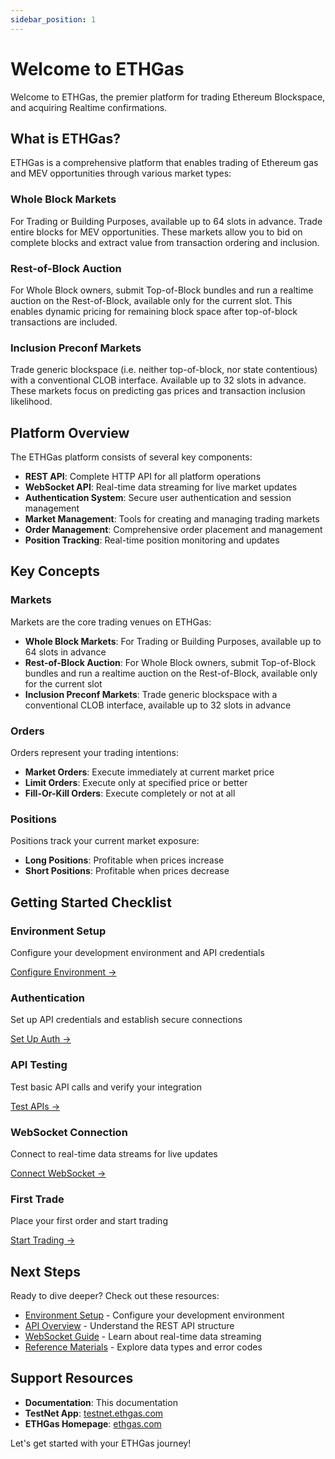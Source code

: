 ```yaml
---
sidebar_position: 1
---
```


# Welcome to ETHGas

Welcome to ETHGas, the premier platform for trading Ethereum Blockspace, and acquiring Realtime confirmations.

## What is ETHGas?

ETHGas is a comprehensive platform that enables trading of Ethereum gas and MEV opportunities through various market types:

### Whole Block Markets
For Trading or Building Purposes, available up to 64 slots in advance. Trade entire blocks for MEV opportunities. These markets allow you to bid on complete blocks and extract value from transaction ordering and inclusion.

### Rest-of-Block Auction
For Whole Block owners, submit Top-of-Block bundles and run a realtime auction on the Rest-of-Block, available only for the current slot. This enables dynamic pricing for remaining block space after top-of-block transactions are included.

### Inclusion Preconf Markets
Trade generic blockspace (i.e. neither top-of-block, nor state contentious) with a conventional CLOB interface. Available up to 32 slots in advance. These markets focus on predicting gas prices and transaction inclusion likelihood.

## Platform Overview

The ETHGas platform consists of several key components:

- **REST API**: Complete HTTP API for all platform operations
- **WebSocket API**: Real-time data streaming for live market updates
- **Authentication System**: Secure user authentication and session management
- **Market Management**: Tools for creating and managing trading markets
- **Order Management**: Comprehensive order placement and management
- **Position Tracking**: Real-time position monitoring and updates

## Key Concepts

### Markets
Markets are the core trading venues on ETHGas:
- **Whole Block Markets**: For Trading or Building Purposes, available up to 64 slots in advance
- **Rest-of-Block Auction**: For Whole Block owners, submit Top-of-Block bundles and run a realtime auction on the Rest-of-Block, available only for the current slot
- **Inclusion Preconf Markets**: Trade generic blockspace with a conventional CLOB interface, available up to 32 slots in advance

### Orders
Orders represent your trading intentions:
- **Market Orders**: Execute immediately at current market price
- **Limit Orders**: Execute only at specified price or better
- **Fill-Or-Kill Orders**: Execute completely or not at all

### Positions
Positions track your current market exposure:
- **Long Positions**: Profitable when prices increase
- **Short Positions**: Profitable when prices decrease

## Getting Started Checklist

<div className="row">
  <div className="col col--4">
    <div className="feature-card text--center">
      <h3>Environment Setup</h3>
      <p>Configure your development environment and API credentials</p>
      <a href="/docs/getting-started/environments" className="button button--outline button--sm">
        Configure Environment →
      </a>
    </div>
  </div>
  <div className="col col--4">
    <div className="feature-card text--center">
      <h3>Authentication</h3>
      <p>Set up API credentials and establish secure connections</p>
      <a href="/docs/getting-started/connecting" className="button button--outline button--sm">
        Set Up Auth →
      </a>
    </div>
  </div>
  <div className="col col--4">
    <div className="feature-card text--center">
      <h3>API Testing</h3>
      <p>Test basic API calls and verify your integration</p>
      <a href="/docs/api/overview" className="button button--outline button--sm">
        Test APIs →
      </a>
    </div>
  </div>
</div>

<div className="row">
  <div className="col col--4">
    <div className="feature-card text--center">
      <h3>WebSocket Connection</h3>
      <p>Connect to real-time data streams for live updates</p>
      <a href="/docs/websocket/overview" className="button button--outline button--sm">
        Connect WebSocket →
      </a>
    </div>
  </div>
  <div className="col col--4">
    <div className="feature-card text--center">
      <h3>First Trade</h3>
      <p>Place your first order and start trading</p>
      <a href="/docs/api/trading/whole-block" className="button button--outline button--sm">
        Start Trading →
      </a>
    </div>
  </div>
</div>

## Next Steps

Ready to dive deeper? Check out these resources:

- [Environment Setup](/docs/getting-started/environments) - Configure your development environment
- [API Overview](/docs/api/overview) - Understand the REST API structure
- [WebSocket Guide](/docs/websocket/overview) - Learn about real-time data streaming
- [Reference Materials](/docs/reference/data-types) - Explore data types and error codes

## Support Resources

- **Documentation**: This documentation
- **TestNet App**: [testnet.ethgas.com](https://testnet.ethgas.com)
- **ETHGas Homepage**: [ethgas.com](https://ethgas.com)

Let's get started with your ETHGas journey! 